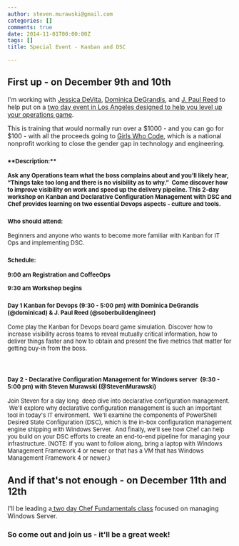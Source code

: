 ```yaml
---
author: steven.murawski@gmail.com
categories: []
comments: true
date: 2014-11-01T00:00:00Z
tags: []
title: Special Event - Kanban and DSC

---
```


## First up - on December 9th and 10th



I'm working with [Jessica DeVita](https://twitter.com/ubergeekgirl), [Dominica DeGrandis](https://twitter.com/dominicad), and [J. Paul Reed](https://twitter.com/soberbuildeng) to help put on a [two day event in Los Angeles designed to help you level up your operations game](http://kanbandsc-devops.eventbrite.com/). &nbsp;


This is training that would normally run over a $1000 - and you can go for $100 - with all the proceeds going to [Girls Who Code](http://girlswhocode.com/), which is a national nonprofit working to close the gender gap in technology and engineering.
<h3 style="margin-left:0px; margin-right:0px"><span style="font-size:small">**<span>Description:</span>**</span>



<span style="font-size:small">Ask any Operations team what the boss complains about and you’ll likely hear, “Things take too long and there is no visibility as to why.”&nbsp; Come discover how to improve visibility on work and speed up the delivery pipeline. This 2-day workshop on Kanban and Declarative Configuration Management with DSC and Chef provides learning on two essential Devops aspects - culture and tools.</span>


### <span style="font-size:small">**<span>Who should attend:</span>**</span>



<span style="font-size:small">Beginners and anyone who wants to become more familiar with Kanban for IT Ops and implementing DSC.</span>


### <span style="font-size:small">**Schedule:**</span>



<span style="font-size:small">**9:00 am Registration and CoffeeOps**</span>


<span style="font-size:small">**9:30 am Workshop begins**</span>


### <span style="font-size:small">**<span>Day 1 Kanban for Devops (9:30 - 5:00 pm) with Dominica DeGrandis (@dominicad) &amp; J. Paul Reed (@soberbuildengineer)</span>**</span>



<span style="font-size:small">Come play the Kanban for Devops board game simulation. Discover how to increase visibility across teams to reveal mutually critical information, how to deliver things faster and how to obtain and present the five metrics that matter for getting buy-in from the boss.</span>


 


### <span style="font-size:small">**Day 2 - Declarative Configuration Management for Windows server&nbsp; (9:30 - 5:00 pm) with Steven Murawski (@StevenMurawski)**&nbsp;</span>



<span style="font-size:small">Join Steven for a day long &nbsp;deep dive into declarative configuration management. &nbsp;We'll explore why declarative configuration management is such an important tool in today's IT environment. &nbsp;We'll examine the components of PowerShell Desired State Configuration (DSC), which is the in-box configuration management engine shipping with Windows Server. &nbsp;And finally, we'll see how Chef can help you build on your DSC efforts to create an end-to-end pipeline for managing your infrastructure. (NOTE: If you want to follow along, bring a laptop with Windows Management Framework 4 or newer or that has a VM that has Windows Management Framework 4 or newer.)</span>


## And if that's not enough -&nbsp;on December 11th and 12th



I'll be leading a[ two day Chef Fundamentals class](https://www.getchef.com/blog/event/2-day-chef-fundamentals-windows-los-angeles-ca/) focused on managing Windows Server.&nbsp;


### So come out and join us - it'll be a great week!


